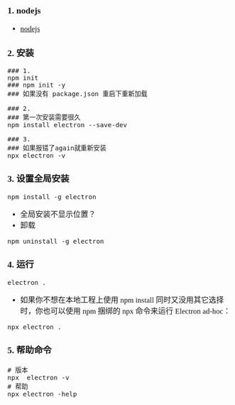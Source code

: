 <span  style="font-family: Simsun,serif; font-size: 17px; ">

### 1. nodejs

- [nodejs](https://nodejs.org/en/)

### 2. 安装

~~~
### 1.
npm init
### npm init -y
### 如果没有 package.json 重启下重新加载

### 2.
### 第一次安装需要很久
npm install electron --save-dev

### 3.
### 如果报错了again就重新安装
npx electron -v
~~~

### 3. 设置全局安装

~~~
npm install -g electron
~~~
- 全局安装不显示位置？
- 卸载
~~~
npm uninstall -g electron
~~~

### 4. 运行

~~~
electron .
~~~
- 如果你不想在本地工程上使用 npm install 同时又没用其它选择时，你也可以使用 npm 捆绑的 npx 命令来运行 Electron ad-hoc：
~~~
npx electron .
~~~

### 5. 帮助命令

~~~
# 版本
npx  electron -v
# 帮助
npx electron -help
~~~

</span>